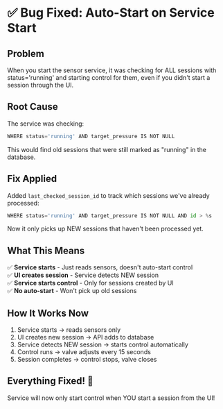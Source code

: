 # ✅ Bug Fixed: Auto-Start on Service Start

## Problem

When you start the sensor service, it was checking for ALL sessions with status='running' and starting control for them, even if you didn't start a session through the UI.

## Root Cause

The service was checking:
```python
WHERE status='running' AND target_pressure IS NOT NULL
```

This would find old sessions that were still marked as "running" in the database.

## Fix Applied

Added `last_checked_session_id` to track which sessions we've already processed:

```python
WHERE status='running' AND target_pressure IS NOT NULL AND id > %s
```

Now it only picks up NEW sessions that haven't been processed yet.

## What This Means

✅ **Service starts** - Just reads sensors, doesn't auto-start control  
✅ **UI creates session** - Service detects NEW session  
✅ **Service starts control** - Only for sessions created by UI  
✅ **No auto-start** - Won't pick up old sessions  

## How It Works Now

1. Service starts → reads sensors only
2. UI creates new session → API adds to database
3. Service detects NEW session → starts control automatically
4. Control runs → valve adjusts every 15 seconds
5. Session completes → control stops, valve closes

## Everything Fixed! 🎉

Service will now only start control when YOU start a session from the UI!

